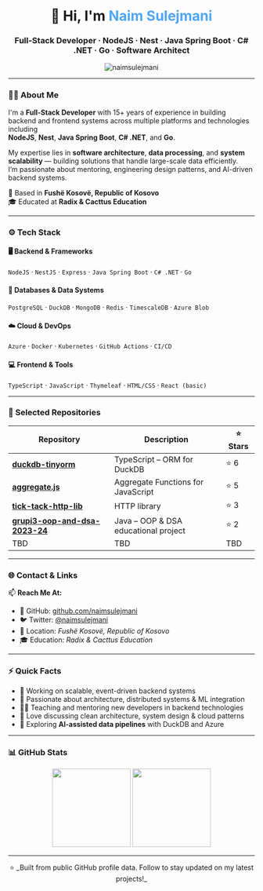 <!-- Profile Header -->
<h1 align="center">👋 Hi, I'm <span style="color:#4da6ff;">Naim Sulejmani</span></h1>
<h3 align="center">Full-Stack Developer · NodeJS · Nest · Java Spring Boot · C# .NET · Go · Software Architect</h3>

<p align="center">
  <img src="https://komarev.com/ghpvc/?username=naimsulejmani&label=Profile%20views&color=0e75b6&style=flat" alt="naimsulejmani" />
</p>

---

### 🧑‍💻 About Me

I'm a **Full-Stack Developer** with 15+ years of experience in building backend and frontend systems across multiple platforms and technologies including  
**NodeJS**, **Nest**, **Java Spring Boot**, **C# .NET**, and **Go**.

My expertise lies in **software architecture**, **data processing**, and **system scalability** — building solutions that handle large-scale data efficiently.  
I’m passionate about mentoring, engineering design patterns, and AI-driven backend systems.

📍 Based in **Fushë Kosovë, Republic of Kosovo**  
🎓 Educated at **Radix & Cacttus Education**

---

### ⚙️ Tech Stack

#### 🖥️ Backend & Frameworks
`NodeJS` · `NestJS` · `Express` · `Java Spring Boot` · `C# .NET` · `Go`  

#### 💾 Databases & Data Systems
`PostgreSQL` · `DuckDB` · `MongoDB` · `Redis` · `TimescaleDB` · `Azure Blob`  

#### ☁️ Cloud & DevOps
`Azure` · `Docker` · `Kubernetes` · `GitHub Actions` · `CI/CD`  

#### 💻 Frontend & Tools
`TypeScript` · `JavaScript` · `Thymeleaf` · `HTML/CSS` · `React (basic)`  

---

### 🚀 Selected Repositories

| Repository | Description | ⭐ Stars |
|-------------|--------------|---------|
| [**duckdb-tinyorm**](https://github.com/naimsulejmani/duckdb-tinyorm) | TypeScript – ORM for DuckDB | ⭐ 6 |
| [**aggregate.js**](https://github.com/naimsulejmani/aggregate.js) | Aggregate Functions for JavaScript | ⭐ 5 |
| [**tick-tack-http-lib**](https://github.com/naimsulejmani/tick-tack-http-lib) | HTTP library | ⭐ 3 |
| [**grupi3-oop-and-dsa-2023-24**](https://github.com/naimsulejmani/grupi3-oop-and-dsa-2023-24) | Java – OOP & DSA educational project | ⭐ 2 |
| TBD | TBD |  TBD | ⭐ 10 |

---

### 🌐 Contact & Links

📫 **Reach Me At:**
- 🐙 GitHub: [github.com/naimsulejmani](https://github.com/naimsulejmani)  
- 🐦 Twitter: [@naimsulejmani](https://twitter.com/naimsulejmani)  
- 📍 Location: *Fushë Kosovë, Republic of Kosovo*  
- 🎓 Education: *Radix & Cacttus Education*  

---

### ⚡ Quick Facts

- 🔭 Working on scalable, event-driven backend systems  
- 🧠 Passionate about architecture, distributed systems & ML integration  
- 👨‍🏫 Teaching and mentoring new developers in backend technologies  
- 💬 Love discussing clean architecture, system design & cloud patterns  
- 🌱 Exploring **AI-assisted data pipelines** with DuckDB and Azure  

---

### 📊 GitHub Stats

<p align="center">
  <img src="https://github-readme-stats.vercel.app/api?username=naimsulejmani&show_icons=true&theme=github_dark&hide_border=true" height="160px" />
  <img src="https://github-readme-stats.vercel.app/api/top-langs/?username=naimsulejmani&layout=compact&theme=github_dark&hide_border=true" height="160px" />
</p>

---

<p align="center">
  ⭐ _Built from public GitHub profile data. Follow to stay updated on my latest projects!_
</p>
